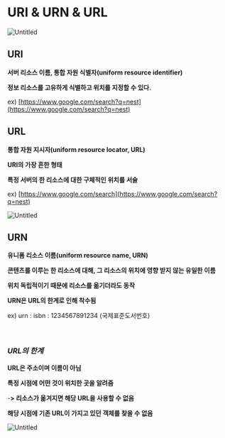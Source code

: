# URI & URN & URL

![Untitled](https://s3.us-west-2.amazonaws.com/secure.notion-static.com/b5b7daaf-a386-4f1b-b35a-dc4cf85efbbc/Untitled.png?X-Amz-Algorithm=AWS4-HMAC-SHA256&X-Amz-Content-Sha256=UNSIGNED-PAYLOAD&X-Amz-Credential=AKIAT73L2G45EIPT3X45%2F20220803%2Fus-west-2%2Fs3%2Faws4_request&X-Amz-Date=20220803T115925Z&X-Amz-Expires=86400&X-Amz-Signature=221ade4cd3b71c6ef52a0059b7eeac2416279610d558337dad8d7e14e570488c&X-Amz-SignedHeaders=host&response-content-disposition=filename%20%3D%22Untitled.png%22&x-id=GetObject)

## **URI**

**서버 리소스 이름, 통합 자원 식별자(uniform resource identifier)**

**정보 리소스를 고유하게 식별하고 위치를 지정할 수 있다.**

ex) [https://www.google.com/search?q=nest](https://www.google.com/search?q=nest)

## **URL**

**통합 자원 지시자(uniform resource locator, URL)**

**URI의 가장 흔한 형태**

**특정 서버의 한 리소스에 대한 구체적인 위치를 서술**

ex) [https://www.google.com/search](https://www.google.com/search?q=nest)

![Untitled](https://s3.us-west-2.amazonaws.com/secure.notion-static.com/d9630b1b-f1db-4466-9fa0-a7eec9301a4d/Untitled.png?X-Amz-Algorithm=AWS4-HMAC-SHA256&X-Amz-Content-Sha256=UNSIGNED-PAYLOAD&X-Amz-Credential=AKIAT73L2G45EIPT3X45%2F20220803%2Fus-west-2%2Fs3%2Faws4_request&X-Amz-Date=20220803T115954Z&X-Amz-Expires=86400&X-Amz-Signature=7c5d5c5b0e86f283f22992a330a2f6c2133b3fd39b238e1ca7ecb1320340a399&X-Amz-SignedHeaders=host&response-content-disposition=filename%20%3D%22Untitled.png%22&x-id=GetObject)
## **URN**

**유니폼 리소스 이름(uniform resource name, URN)**

**콘텐츠를 이루는 한 리소스에 대해, 그 리소스의 위치에 영향 받지 않는 유일한 이름**

**위치 독립적이기 때문에 리소스를 옮기더라도 동작**

**URN은 URL의 한계로 인해 착수됨**

ex) urn : isbn : 1234567891234 (국제표준도서번호)
<br>
<br>
<br>
### *URL의 한계*

**URL은 주소이며 이름이 아님**

**특정 시점에 어떤 것이 위치한 곳을 알려줌**

-**> 리소스가 옮겨지면 해당 URL을 사용할 수 없음**

**해당 시점에 기존 URL이 가지고 있던 객체를 찾을 수 없음**

![Untitled](https://s3.us-west-2.amazonaws.com/secure.notion-static.com/62f37f99-fbad-48ae-91fb-0c4a73917c7c/Untitled.png?X-Amz-Algorithm=AWS4-HMAC-SHA256&X-Amz-Content-Sha256=UNSIGNED-PAYLOAD&X-Amz-Credential=AKIAT73L2G45EIPT3X45%2F20220803%2Fus-west-2%2Fs3%2Faws4_request&X-Amz-Date=20220803T120155Z&X-Amz-Expires=86400&X-Amz-Signature=93b9baa2b4b65894ac52af8804d8e874cade6dd3d15627b33db1a91344a326ee&X-Amz-SignedHeaders=host&response-content-disposition=filename%20%3D%22Untitled.png%22&x-id=GetObject)
